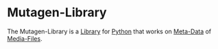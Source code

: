 # Mutagen-Library

The Mutagen-Library is a [Library](250000016.md) for [Python](9010003.md) that works on [Meta-Data](60118.md) of [Media-Files](30000000.md).
